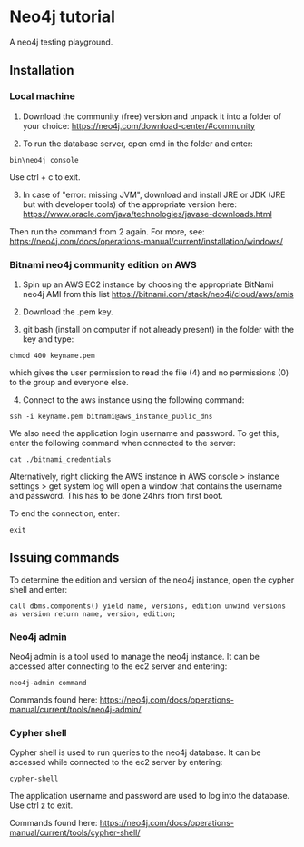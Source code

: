 # Neo4j tutorial

A neo4j testing playground.

## Installation

### Local machine

1. Download the community (free) version and unpack it into a folder of your choice: https://neo4j.com/download-center/#community

2. To run the database server, open cmd in the folder and enter:

```
bin\neo4j console
```

Use ctrl + c to exit.

3. In case of "error: missing JVM", download and install JRE or JDK (JRE but with developer tools) of the appropriate version here: https://www.oracle.com/java/technologies/javase-downloads.html

Then run the command from 2 again. For more, see: https://neo4j.com/docs/operations-manual/current/installation/windows/

### Bitnami neo4j community edition on AWS

1. Spin up an AWS EC2 instance by choosing the appropriate BitNami neo4j AMI from this list https://bitnami.com/stack/neo4j/cloud/aws/amis

2. Download the .pem key.

3. git bash (install on computer if not already present) in the folder with the key and type:

```
chmod 400 keyname.pem
```

which gives the user permission to read the file (4) and no permissions (0) to the group and everyone else.

4. Connect to the aws instance using the following command:

```
ssh -i keyname.pem bitnami@aws_instance_public_dns
```

We also need the application login username and password. To get this, enter the following command when connected to the server:

```
cat ./bitnami_credentials
```

Alternatively, right clicking the AWS instance in AWS console > instance settings > get system log will open a window that contains the username and password. This has to be done 24hrs from first boot.

To end the connection, enter:

```
exit
```

## Issuing commands

To determine the edition and version of the neo4j instance, open the cypher shell and enter:

```
call dbms.components() yield name, versions, edition unwind versions as version return name, version, edition;
```

### Neo4j admin

Neo4j admin is a tool used to manage the neo4j instance. It can be accessed after connecting to the ec2 server and entering:

```
neo4j-admin command
```

Commands found here: https://neo4j.com/docs/operations-manual/current/tools/neo4j-admin/

### Cypher shell

Cypher shell is used to run queries to the neo4j database. It can be accessed while connected to the ec2 server by entering:

```
cypher-shell
```

The application username and password are used to log into the database. Use ctrl z to exit.

Commands found here: https://neo4j.com/docs/operations-manual/current/tools/cypher-shell/
